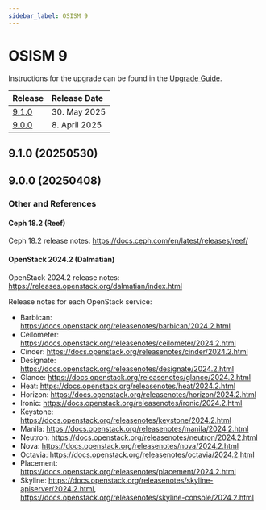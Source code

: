 ```yaml
---
sidebar_label: OSISM 9
---
```


# OSISM 9

Instructions for the upgrade can be found in the [Upgrade Guide](../guides/upgrade-guide/manager).

| Release                  | Release Date        |
|:-------------------------|:--------------------|
| [9.1.0](#910-20250530)   | 30. May 2025        |
| [9.0.0](#900-20250408)   | 8. April 2025       |

## 9.1.0 (20250530)

## 9.0.0 (20250408)

### Other and References

#### Ceph 18.2 (Reef)

Ceph 18.2 release notes: https://docs.ceph.com/en/latest/releases/reef/

#### OpenStack 2024.2 (Dalmatian)

OpenStack 2024.2 release notes: https://releases.openstack.org/dalmatian/index.html

Release notes for each OpenStack service:

* Barbican: https://docs.openstack.org/releasenotes/barbican/2024.2.html
* Ceilometer: https://docs.openstack.org/releasenotes/ceilometer/2024.2.html
* Cinder: https://docs.openstack.org/releasenotes/cinder/2024.2.html
* Designate: https://docs.openstack.org/releasenotes/designate/2024.2.html
* Glance: https://docs.openstack.org/releasenotes/glance/2024.2.html
* Heat: https://docs.openstack.org/releasenotes/heat/2024.2.html
* Horizon: https://docs.openstack.org/releasenotes/horizon/2024.2.html
* Ironic: https://docs.openstack.org/releasenotes/ironic/2024.2.html
* Keystone: https://docs.openstack.org/releasenotes/keystone/2024.2.html
* Manila: https://docs.openstack.org/releasenotes/manila/2024.2.html
* Neutron: https://docs.openstack.org/releasenotes/neutron/2024.2.html
* Nova: https://docs.openstack.org/releasenotes/nova/2024.2.html
* Octavia: https://docs.openstack.org/releasenotes/octavia/2024.2.html
* Placement: https://docs.openstack.org/releasenotes/placement/2024.2.html
* Skyline: https://docs.openstack.org/releasenotes/skyline-apiserver/2024.2.html, https://docs.openstack.org/releasenotes/skyline-console/2024.2.html
